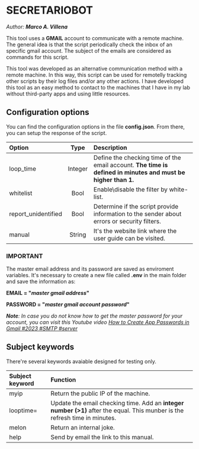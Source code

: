 # SECRETARIOBOT
*Author: **Marco A. Villena***


This tool uses a **GMAIL** account to communicate with a remote machine. The general idea is that the script periodically check the inbox of an specific gmail account. The subject of the emails are considered as commands for this script.

This tool was developed as an alternative communication method with a remote machine. In this way, this script can be used for remotelly tracking other scripts by their log files and/or any other actions. I have developed this tool as an easy method to contact to the machines that I have in my lab without third-party apps and using little resources.

## Configuration options
You can find the configuration options in the file **config.json**. From there, you can setup the response of the script.

| Option              |   Type   | Description                                                                                                  |
|:--------------------|:--------:|:-------------------------------------------------------------------------------------------------------------|
| loop_time           | Integer  | Define the checking time of the email account. **The time is defined in minutes and must be higher than 1.** |
| whitelist           |   Bool   | Enable\disable the filter by white-list.                                                                     |
| report_unidentified |   Bool   | Determine if the script provide information to the sender about errors or security filters.                  |
| manual              |  String  | It's the website link where the user guide can be visited.                                                   |

### IMPORTANT
The master email address and its password are saved as enviroment variables. It's necessary to create a new file called **.env** in the main folder and save the information as:

**EMAIL = "*master gmail address*"**

**PASSWORD = "*master gmail account password*"**

***Note**: In case you do not know how to get the master password for your account, you can visit this Youtube video [How to Create App Passwords in Gmail #2023 #SMTP #server](https://www.youtube.com/watch?v=T0Op3Qzz6Ms)*

## Subject keywords
There're several keywords avaiable designed for testing only.

| Subject keyword | Function                                                                                                                    |
|:----------------|:----------------------------------------------------------------------------------------------------------------------------|
| myip            | Return the public IP of the machine.                                                                                        |
| looptime=       | Update the email checking time. Add an **integer number (>1)** after the equal. This munber is the refresh time in minutes. |
| melon           | Return an internal joke.                                                                                                    |
| help            | Send by email the link to this manual.                                                                                      |

